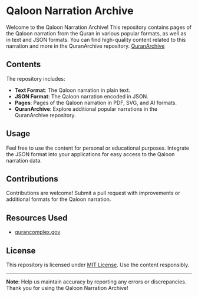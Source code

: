 # Qaloon Narration Archive

Welcome to the Qaloon Narration Archive! This repository contains pages of the Qaloon narration from the Quran in various popular formats, as well as in text and JSON formats. You can find high-quality content related to this narration and more in the QuranArchive repository. [QuranArchive]([link](https://github.com/Qiblah/QuranArchive))

## Contents

The repository includes:
- **Text Format**: The Qaloon narration in plain text.
- **JSON Format**: The Qaloon narration encoded in JSON.
- **Pages**: Pages of the Qaloon narration in PDF, SVG, and AI formats.
- **QuranArchive**: Explore additional popular narrations in the QuranArchive repository.

## Usage

Feel free to use the content for personal or educational purposes. Integrate the JSON format into your applications for easy access to the Qaloon narration data.

## Contributions

Contributions are welcome! Submit a pull request with improvements or additional formats for the Qaloon narration.

## Resources Used

- [qurancomplex.gov]([link](https://dm.qurancomplex.gov.sa/))


## License

This repository is licensed under [MIT License](LICENSE). Use the content responsibly.

---
**Note**: Help us maintain accuracy by reporting any errors or discrepancies. Thank you for using the Qaloon Narration Archive!

